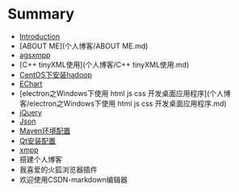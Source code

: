 # Summary

* [Introduction](README.md)
* [ABOUT ME](个人博客/ABOUT ME.md)
* [agsxmpp](个人博客/agsxmpp.md)
* [C++ tinyXML使用](个人博客/C++ tinyXML使用.md)
* [CentOS下安装hadoop](个人博客/CentOS下安装hadoop.md)
* [EChart](个人博客/echart.md)
* [electron之Windows下使用 html js css 开发桌面应用程序](个人博客/electron之Windows下使用 html js css 开发桌面应用程序.md)
* [jQuery](个人博客/jquery.md)
* [Json](个人博客/json.md)
* [Maven环境配置](个人博客/Maven环境配置.md)
* [Qt安装配置](个人博客/Qt安装配置.md)
* [xmpp](个人博客/xmpp.md)
* 搭建个人博客
* 我喜爱的火狐浏览器插件
* 欢迎使用CSDN-markdown编辑器

